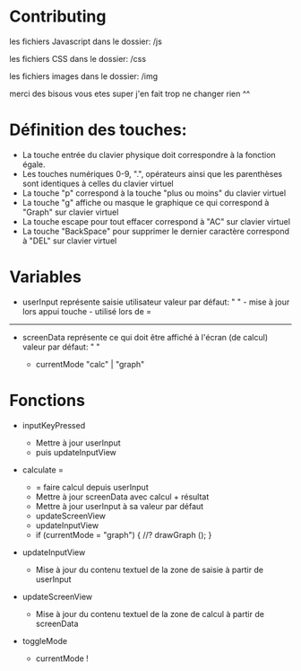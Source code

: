 # Contributing
les fichiers Javascript dans le dossier: /js

les fichiers CSS dans le dossier: /css

les fichiers images dans le dossier: /img

merci des bisous vous etes super j'en fait trop ne changer rien ^^

# Définition des touches:
- La touche entrée du clavier physique doit correspondre à la fonction égale.
- Les touches numériques  0-9, ".", opérateurs ainsi que les parenthèses sont identiques à celles du clavier virtuel
- La touche "p" correspond à la touche  "plus ou moins" du clavier virtuel
- La touche "g" affiche ou masque le graphique ce qui  correspond à "Graph" sur clavier virtuel 
- La touche escape pour tout effacer correspond à "AC" sur clavier virtuel
- La touche "BackSpace" pour  supprimer le dernier caractère correspond à "DEL" sur clavier virtuel

# Variables
- userInput
    représente saisie utilisateur
    <string>
    valeur par défaut: " "
        - mise à jour lors appui touche
        - utilisé lors de =
---

- screenData
		représente ce qui doit être affiché à l'écran (de calcul)
		<string>
		valeur par défaut: " "
		
	- currentMode
		"calc" | "graph"

# Fonctions
- inputKeyPressed
    - Mettre à jour userInput
    - puis updateInputView

- calculate =
    - = faire calcul depuis userInput
    - Mettre à jour screenData avec calcul + résultat
    - Mettre à jour userInput à sa valeur par défaut
    - updateScreenView
    - updateInputView
    - if (currentMode = "graph") {
        //?
        drawGraph ();
        }

- updateInputView
    - Mise à jour du contenu textuel de la zone de saisie à partir de userInput

- updateScreenView
    - Mise à jour du contenu textuel de la zone de calcul à partir de screenData
		
- toggleMode
    - currentMode !